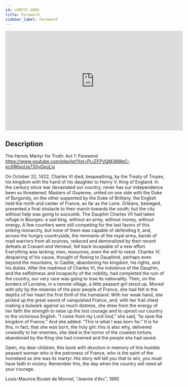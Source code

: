 ```yaml
---
id: vVMf3Y-GOXk
title: Foreword
sidebar_label: Foreword
---
```


<iframe
  width="560"
  height="315"
  src="https://www.youtube.com/embed/vVMf3Y-GOXk"
  title="YouTube video player"
  frameborder="0"
  allow="accelerometer; autoplay; clipboard-write; encrypted-media; gyroscope; picture-in-picture; web-share"
  referrerpolicy="strict-origin-when-cross-origin"
  allowfullscreen
></iframe>

## Description

The Heroic Martyr for Truth: Act 1: Foreword
https://www.youtube.com/playlist?list=PLrZFPVQM38MeC-ecXR6xoUe730yGpoLlv

On October 22, 1422, Charles VI died, bequeathing, by the Treaty of Troyes, his kingdom with the hand of his daughter to Henry V, King of England.
In the century since war devastated our country, never has our independence been so threatened.
Masters of Guyenne, united on one side with the Duke of Burgundy, on the other supported by the Duke of Brittany, the English held the north and center of France, as far as the Loire.
Orléans, besieged, presented a final obstacle to their march towards the south; but the city without help was going to succumb.
The Dauphin Charles VII had taken refuge in Bourges: a sad king, without an army, without money, without energy. A few courtiers were still competing for the last favors of this sinking monarchy, but none of them was capable of defending it, and, across the hungry countryside, the remnants of the royal army, bands of road warriors from all sources, reduced and demoralized by their recent defeats at Cravant and Verneuil, fell back incapable of a new effort.
Everything was lacking: men, resources, even the will to resist. Charles VI, despairing of his cause, thought of fleeing to Dauphiné, perhaps even beyond the mountains, to Castile, abandoning his kingdom, his rights, and his duties.
After the madness of Charles VI, the indolence of the Dauphin, and the selfishness and incapacity of the nobility, had completed the ruin of the country, our very race was going to lose its nationality.
Then, on the borders of Lorraine, in a remote village, a little peasant girl stood up. Moved with pity by the miseries of the poor people of France, she had felt in the depths of her heart the first thrill of the homeland. With her weak hand, she picked up the great sword of vanquished France, and, with her frail chest making a bulwark against so much distress, she drew from the energy of her faith the strength to raise up the lost courage and to uproot our country to the victorious English.
“I come from my Lord God,” she said, “to save the kingdom of France.”
And she added: “This is what I was born for.”
It is for this, in fact, that she was born, the holy girl; this is also why, delivered cowardly to her enemies, she died in the horror of the cruelest torture, abandoned by the King she had crowned and the people she had saved.


Open, my dear children, this book with devotion in memory of this humble peasant woman who is the patroness of France, who is the saint of the homeland as she was its martyr. His story will tell you that to win, you must have faith in victory. Remember this, the day when the country will need all your courage.

Louis-Maurice Boutet de Monvel, "Jeanne d'Arc", 1895
